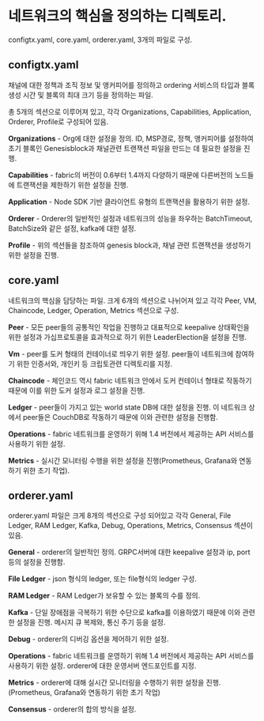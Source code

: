 # 네트워크의 핵심을 정의하는 디렉토리.

configtx.yaml, core.yaml, orderer.yaml,  3개의 파일로 구성.

## configtx.yaml

채널에 대한 정책과 조직 정보 및 앵커피어를 정의하고
ordering 서비스의 타입과 블록 생성 시간 및 블록의 최대 크기 등을 정의하는 파일.

총 5개의 섹션으로 이루어져 있고,
각각 Organizations, Capabilities, Application, Orderer, Profile로 구성되어 있음.

**Organizations** - Org에 대한 설정을 정의. ID, MSP경로, 정책, 앵커피어를 설정하여 초기 블록인 Genesisblock과 채널관련 트랜잭션 파일을 만드는 데 필요한 설정을 진행.

**Capabilities** - fabric의 버전이 0.6부터 1.4까지 다양하기 때문에 다른버전의 노드들에 트랜잭션을 제한하기 위한 설정을 진행.

**Application** - Node SDK 기반 클라이언트 유형의 트랜잭션을 활용하기 위한 설정.

**Orderer** - Orderer의 일반적인 설정과 네트워크의 성능을 좌우하는 BatchTimeout, BatchSize와 같은 설정, kafka에 대한 설정.

**Profile** - 위의 섹션들을 참조하여 genesis block과, 채널 관련 트랜잭션을 생성하기 위한 설정을 진행.

## core.yaml

네트워크의 핵심을 담당하는 파일.
크게 6개의 섹션으로 나뉘어져 있고
각각 Peer, VM, Chaincode, Ledger, Operation, Metrics 섹션으로 구성.

**Peer** - 모든 peer들의 공통적인 작업을 진행하고 대표적으로 keepalive 상태확인을 위한 설정과 가십프로토콜을 효과적으로 하기 위한 LeaderElection을 설정을 진행.

**Vm** - peer를 도커 형태의 컨테이너로 띄우기 위한 설정. peer들이 네트워크에 참여하기 위한 인증서와, 개인키 등 크립토관련 디렉토리를 지정.

**Chaincode** - 체인코드 역시 fabric 네트워크 안에서 도커 컨테이너 형태로 작동하기 때문에 이를 위한 도커 설정과 로그 설정을 진행.

**Ledger** - peer들이 가지고 있는 world state DB에 대한 설정을 진행. 이 네트워크 상에서 peer들은 CouchDB로 작동하기 때문에 이와 관련한 설정을 진행함.

**Operations** - fabric 네트워크를 운영하기 위해 1.4 버전에서 제공하는 API 서비스를 사용하기 위한 설정.

**Metrics** - 실시간 모니터링 수행을 위한 설정을 진행(Prometheus, Grafana와 연동하기 위한 초기 작업).


## orderer.yaml


orderer.yaml 파일은 크게 8개의 섹션으로 구성 되어있고
각각 General, File Ledger, RAM Ledger, Kafka, Debug, Operations, Metrics, Consensus 섹션이 있음.

**General** - orderer의 일반적인 정의. GRPC서버에 대한 keepalive 설정과 ip, port 등의 설정을 진행함.

**File Ledger** - json 형식의 ledger, 또는 file형식의 ledger 구성.

**RAM Ledger** - RAM Ledger가 보유할 수 있는 블록의 수를 정의.

**Kafka** - 단일 장애점을 극복하기 위한 수단으로 kafka를 이용하였기 때문에 이와 관련한 설정을 진행.
메시지 큐 복제와, 통신 주기 등을 설정.

**Debug** - orderer의 디버깅 옵션을 제어하기 위한 설정.

**Operations** - fabric 네트워크를 운영하기 위해 1.4 버전에서 제공하는 API 서비스를 사용하기 위한 설정.
orderer에 대한 운영서버 엔드포인트를 지정.

**Metrics** - orderer에 대해 실시간 모니터링을 수행하기 위한 설정을 진행.
(Prometheus, Grafana와 연동하기 위한 초기 작업) 

**Consensus** - orderer의 합의 방식을 설정.
